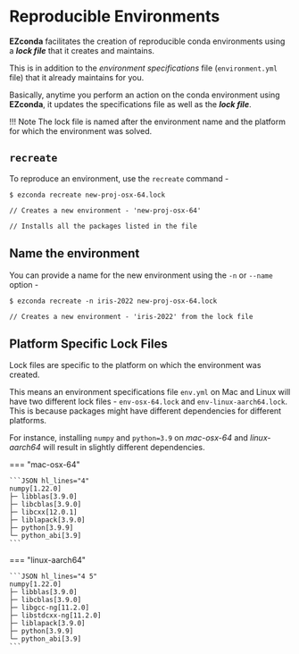 # Reproducible Environments

**EZconda** facilitates the creation of reproducible conda environments using a _**lock file**_ that it creates and maintains.

This is in addition to the *environment specifications* file (`environment.yml` file) that it already maintains for you.

Basically, anytime you perform an action on the conda environment using **EZconda**, it updates the specifications file as well as the _**lock file**_.

!!! Note
    The lock file is named after the environment name and the platform for which the environment was solved.

## `recreate`

To reproduce an environment, use the `recreate` command - 

<div class="termy">

```console
$ ezconda recreate new-proj-osx-64.lock

// Creates a new environment - 'new-proj-osx-64'

// Installs all the packages listed in the file
```
</div>

## Name the environment

You can provide a name for the new environment using the `-n` or `--name` option -

<div class="termy">

```console
$ ezconda recreate -n iris-2022 new-proj-osx-64.lock

// Creates a new environment - 'iris-2022' from the lock file
```
</div>

## Platform Specific Lock Files

Lock files are specific to the platform on which the environment was created. 

This means an environment specifications file `env.yml` on Mac and Linux will have two different lock files - `env-osx-64.lock` and `env-linux-aarch64.lock`. This is because packages might have different dependencies for different platforms.

For instance, installing `numpy` and `python=3.9` on *mac-osx-64* and *linux-aarch64* will result in slightly different dependencies.

=== "mac-osx-64"
    
    ```JSON hl_lines="4"
    numpy[1.22.0]
    ├─ libblas[3.9.0]
    ├─ libcblas[3.9.0]
    ├─ libcxx[12.0.1]
    ├─ liblapack[3.9.0]
    ├─ python[3.9.9]
    └─ python_abi[3.9]
    ```

=== "linux-aarch64"
    
    ```JSON hl_lines="4 5"
    numpy[1.22.0]
    ├─ libblas[3.9.0]
    ├─ libcblas[3.9.0]
    ├─ libgcc-ng[11.2.0]
    ├─ libstdcxx-ng[11.2.0]
    ├─ liblapack[3.9.0]
    ├─ python[3.9.9]
    └─ python_abi[3.9]
    ```
